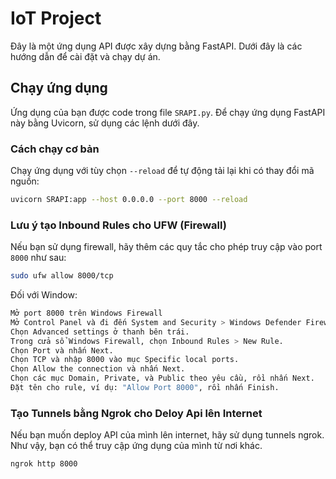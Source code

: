 # IoT Project

Đây là một ứng dụng API được xây dựng bằng FastAPI. Dưới đây là các hướng dẫn để cài đặt và chạy dự án.

## Chạy ứng dụng

Ứng dụng của bạn được code trong file `SRAPI.py`. Để chạy ứng dụng FastAPI này bằng Uvicorn, sử dụng các lệnh dưới đây.

### Cách chạy cơ bản 

Chạy ứng dụng với tùy chọn `--reload` để tự động tải lại khi có thay đổi mã nguồn:

```bash
uvicorn SRAPI:app --host 0.0.0.0 --port 8000 --reload
```
### Lưu ý tạo Inbound Rules cho UFW (Firewall)
Nếu bạn sử dụng firewall, hãy thêm các quy tắc cho phép truy cập vào port `8000` như sau:
```bash
sudo ufw allow 8000/tcp
```
Đối với Window:
```bash
Mở port 8000 trên Windows Firewall
Mở Control Panel và đi đến System and Security > Windows Defender Firewall.
Chọn Advanced settings ở thanh bên trái.
Trong cửa sổ Windows Firewall, chọn Inbound Rules > New Rule.
Chọn Port và nhấn Next.
Chọn TCP và nhập 8000 vào mục Specific local ports.
Chọn Allow the connection và nhấn Next.
Chọn các mục Domain, Private, và Public theo yêu cầu, rồi nhấn Next.
Đặt tên cho rule, ví dụ: "Allow Port 8000", rồi nhấn Finish.
```

### Tạo Tunnels bằng Ngrok cho Deloy Api lên Internet
Nếu bạn muốn deploy API của mình lên internet, hãy sử dụng tunnels ngrok. Như vậy, bạn có thể truy cập ứng dụng của mình từ nơi khác.

```bash
ngrok http 8000
```